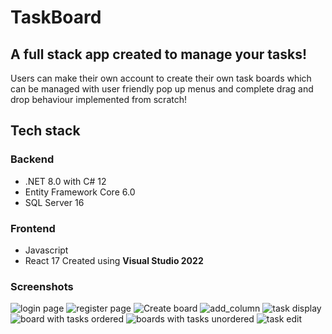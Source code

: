 # TaskBoard
## A full stack app created to manage your tasks!
Users can make their own account to create their own task boards which can be managed with user friendly pop up menus and complete drag and drop behaviour implemented from scratch!
## Tech stack
### Backend
- .NET 8.0 with C# 12
- Entity Framework Core 6.0
- SQL Server 16
### Frontend
- Javascript
- React 17
 Created using **Visual Studio 2022**

### Screenshots
![login page](https://github.com/s3r10us3r/TaskBoard/assets/116948957/8f22c28b-425c-4e10-a320-3873f19fa011)
![register page](https://github.com/s3r10us3r/TaskBoard/assets/116948957/80351094-0d6e-46a4-8062-98f4a9d96235)
![Create board](https://github.com/s3r10us3r/TaskBoard/assets/116948957/98218d57-62f9-4104-84b7-18cc8ffedc6b)
![add_column](https://github.com/s3r10us3r/TaskBoard/assets/116948957/a095de30-a198-4169-9b72-f26a26312b9d)
![task display](https://github.com/s3r10us3r/TaskBoard/assets/116948957/cd3da56c-a7c1-4fa7-a6c0-7dec20d914ae)
![board with tasks ordered](https://github.com/s3r10us3r/TaskBoard/assets/116948957/abf7cc86-8650-48b7-8219-60499022d4b0)
![boards with tasks unordered](https://github.com/s3r10us3r/TaskBoard/assets/116948957/8d820bac-456c-495b-8530-85ba9179328d)
![task edit](https://github.com/s3r10us3r/TaskBoard/assets/116948957/d2a5965b-0534-4833-b65c-43bb6064e409)
